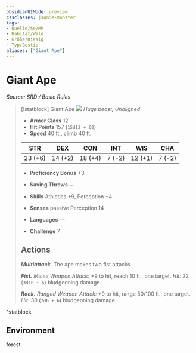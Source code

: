 ```yaml
---
obsidianUIMode: preview
cssclasses: json5e-monster
tags:
- Quelle/5e/MM
- Habitat/Wald
- Größe/Riesig
- Typ/Bestie
aliases: ["Giant Ape"]
---
```

# Giant Ape
*Source: SRD / Basic Rules*  

> [!statblock] Giant Ape
> ![](compendium/bestiary/beast/token/giant-ape.png#token)
> *Huge beast, Unaligned*
> 
> - **Armor Class** 12 
> - **Hit Points** 157 (`15d12 + 60`)
> - **Speed** 40 ft., climb 40 ft.
> 
> |STR|DEX|CON|INT|WIS|CHA|
> |:---:|:---:|:---:|:---:|:---:|:---:|
> |23 (+6)|14 (+2)|18 (+4)| 7 (-2)|12 (+1)| 7 (-2)|
> 
> - **Proficiency Bonus** +3
> - **Saving Throws** ⏤
> - **Skills** Athletics +9, Perception +4
> - **Senses** passive Perception 14
> 
> - **Languages** —
> - **Challenge** 7
> 
> ## Actions
> 
> ***Multiattack.*** The ape makes two fist attacks.
> 
> ***Fist.*** *Melee Weapon Attack:* +9 to hit, reach 10 ft., one target. *Hit:* 22 (`3d10 + 6`) bludgeoning damage.
> 
> ***Rock.*** *Ranged Weapon Attack:* +9 to hit, range 50/100 ft., one target. *Hit:* 30 (`7d6 + 6`) bludgeoning damage.
^statblock

## Environment

forest